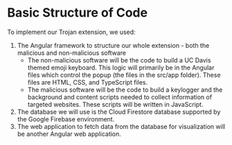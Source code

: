 # Basic Structure of Code
To implement our Trojan extension, we used:
1. The Angular framework to structure our whole extension - both the malicious and non-malicious software
    * The non-malicious software will be the code to build a UC Davis themed emoji keyboard. This logic will primarily be in the Angular files which control the popup (the files in the src/app folder). These files are HTML, CSS, and TypeScript files.
    * The malicious software will be the code to build a keylogger and the background and content scripts needed to collect information of targeted websites. These scripts will be written in JavaScript.
2. The database we will use is the Cloud Firestore database supported by the Google Firebase environment.
3. The web application to fetch data from the database for visualization will be another Angular web application.
